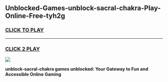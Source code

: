 
## Unblocked-Games-unblock-sacral-chakra-Play-Online-Free-tyh2g
<h3>
<a href="https://premium76.site?title=unblock-sacral-chakra&ref=26A">CLICK TO PLAY</a></h3>
<hr>

<h3>
<a href="https://premium76.site?title=unblock-sacral-chakra&ref=26A">CLICK 2 PLAY</a>
  
</h3>

<a href="https://premium76.site?title=unblock-sacral-chakra&ref=26A"><img src="https://clearcache.store/games.png"></a>


**unblock-sacral-chakra games unblocked: Your Gateway to Fun and Accessible Online Gaming**
